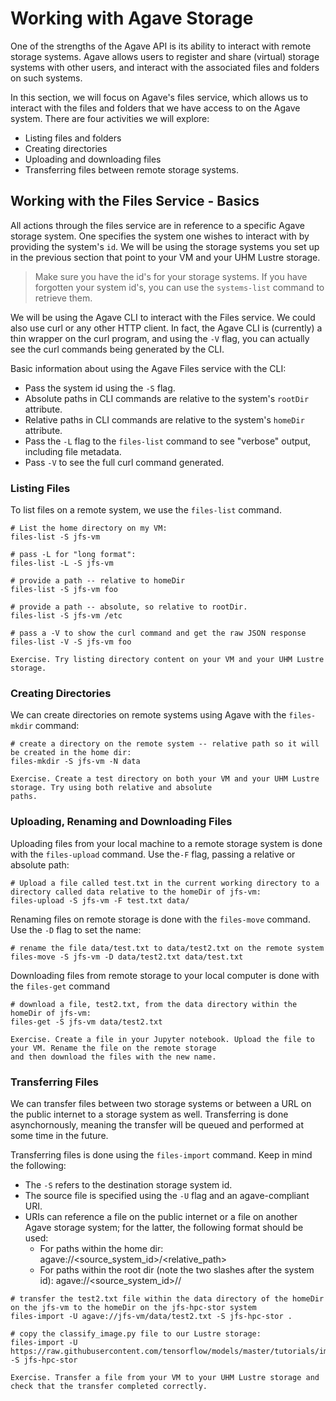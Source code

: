 # Working with Agave Storage

One of the strengths of the Agave API is its ability to interact with remote storage systems. Agave allows users to
register and share (virtual) storage systems with other users, and interact with the associated files and folders on
such systems.

In this section, we will focus on Agave's files service, which allows us to interact with the files and folders that we
have access to on the Agave system. There are four activities we will explore:
  * Listing files and folders
  * Creating directories
  * Uploading and downloading files
  * Transferring files between remote storage systems.


## Working with the Files Service - Basics

All actions through the files service are in reference to a specific Agave storage system. One specifies the system
one wishes to interact with by providing the system's `id`. We will be using the storage systems you set up in the
previous section that point to your VM and your UHM Lustre storage.

> Make sure you have the id's for your storage systems. If you have forgotten your system id's, you can use the `systems-list` command to retrieve them.

We will be using the Agave CLI to interact with the Files service. We could also use curl or any other HTTP client.
In fact, the Agave CLI is (currently) a thin wrapper on the curl program, and using the `-V` flag, you can actually
see the curl commands being generated by the CLI.

Basic information about using the Agave Files service with the CLI:
  * Pass the system id using the `-S` flag.
  * Absolute paths in CLI commands are relative to the system's `rootDir` attribute.
  * Relative paths in CLI commands are relative to the system's `homeDir` attribute.
  * Pass the `-L` flag to the `files-list` command to see "verbose" output, including file metadata.
  * Pass `-V` to see the full curl command generated.



### Listing Files

To list files on a remote system, we use the `files-list` command.

```
# List the home directory on my VM:
files-list -S jfs-vm

# pass -L for "long format":
files-list -L -S jfs-vm

# provide a path -- relative to homeDir
files-list -S jfs-vm foo

# provide a path -- absolute, so relative to rootDir.
files-list -S jfs-vm /etc

# pass a -V to show the curl command and get the raw JSON response
files-list -V -S jfs-vm foo
```


```
Exercise. Try listing directory content on your VM and your UHM Lustre storage.
```


### Creating Directories

We can create directories on remote systems using Agave with the `files-mkdir` command:

```
# create a directory on the remote system -- relative path so it will be created in the home dir:
files-mkdir -S jfs-vm -N data
```

```
Exercise. Create a test directory on both your VM and your UHM Lustre storage. Try using both relative and absolute
paths.
```


### Uploading, Renaming and Downloading Files

Uploading files from your local machine to a remote storage system is done with the `files-upload` command. Use the`-F`
flag, passing a relative or absolute path:

```
# Upload a file called test.txt in the current working directory to a directory called data relative to the homeDir of jfs-vm:
files-upload -S jfs-vm -F test.txt data/
```

Renaming files on remote storage is done with the `files-move` command. Use the `-D` flag to set the name:

```
# rename the file data/test.txt to data/test2.txt on the remote system
files-move -S jfs-vm -D data/test2.txt data/test.txt

```

Downloading files from remote storage to your local computer is done with the `files-get` command

```
# download a file, test2.txt, from the data directory within the homeDir of jfs-vm:
files-get -S jfs-vm data/test2.txt
```

```
Exercise. Create a file in your Jupyter notebook. Upload the file to your VM. Rename the file on the remote storage
and then download the files with the new name.
```

### Transferring Files

We can transfer files between two storage systems or between a URL on the public internet to a storage system as well.
Transferring is done asynchornously, meaning the transfer will be queued and performed at some time in the future.

Transferring files is done using the `files-import` command. Keep in mind the following:
  * The `-S` refers to the destination storage system id.
  * The source file is specified using the `-U` flag and an agave-compliant URI.
  * URIs can reference a file on the public internet or a file on another Agave storage system; for the latter, the following format should be used:
    * For paths within the home dir: agave://<source_system_id>/<relative_path>
    * For paths within the root dir (note the two slashes after the system id): agave://<source_system_id>//<path>

```
# transfer the test2.txt file within the data directory of the homeDir on the jfs-vm to the homeDir on the jfs-hpc-stor system
files-import -U agave://jfs-vm/data/test2.txt -S jfs-hpc-stor .

```

```
# copy the classify_image.py file to our Lustre storage:
files-import -U https://raw.githubusercontent.com/tensorflow/models/master/tutorials/image/imagenet/classify_image.py -S jfs-hpc-stor
```

```
Exercise. Transfer a file from your VM to your UHM Lustre storage and check that the transfer completed correctly.
```